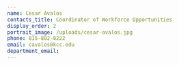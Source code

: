 ```yaml
---
name: Cesar Avalos
contacts_title: Coordinator of Workforce Opportunities
display_order: 2
portrait_image: /uploads/cesar-avalos.jpg
phone: 815-802-8222
email: cavalos@kcc.edu
department_email:
---
```

